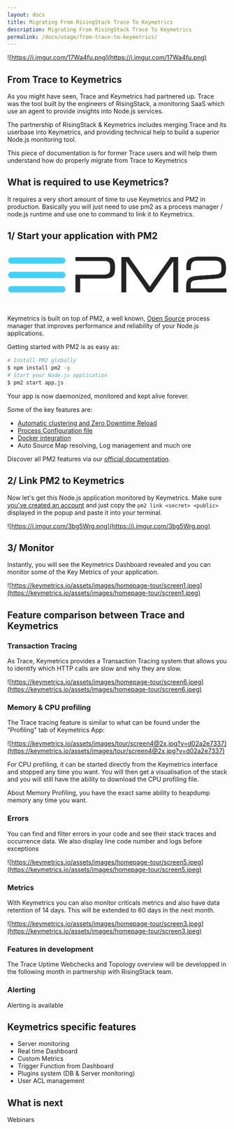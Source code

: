 ```yaml
---
layout: docs
title: Migrating From RisingStack Trace To Keymetrics
description: Migrating From RisingStack Trace To Keymetrics
permalink: /docs/usage/from-trace-to-keymetrics/
---
```


![https://i.imgur.com/17Wa4fu.png](https://i.imgur.com/17Wa4fu.png)

## From Trace to Keymetrics

As you might have seen, Trace and Keymetrics had partnered up. Trace was the tool built by the engineers of RisingStack, a monitoring SaaS which use an agent to provide insights into Node.js services. 

The partnership of RisingStack & Keymetrics includes merging Trace and its userbase into Keymetrics, and providing technical help to build a superior Node.js monitoring tool.

This piece of documentation is for former Trace users and will help them understand how do properly migrate from Trace to Keymetrics

## What is required to use Keymetrics?

It requires a very short amount of time to use Keymetrics and PM2 in production.
Basically you will just need to use pm2 as a process manager / node.js runtime and use one to command to link it to Keymetrics.

## 1/ Start your application with PM2

<br/>
<center>
 <img src="https://raw.githubusercontent.com/Unitech/pm2/master/pres/pm2-v3.png" width="500"/>
</center>
<br/><br/>

Keymetrics is built on top of PM2, a well known, [Open Source](https://github.com/Unitech/pm2) process manager that improves performance and reliability of your Node.js applications.

Getting started with PM2 is as easy as:

```bash
# Install PM2 globally
$ npm install pm2 -g
# Start your Node.js application
$ pm2 start app.js
```

Your app is now daemonized, monitored and kept alive forever. 

Some of the key features are:
- [Automatic clustering and Zero Downtime Reload](http://pm2.keymetrics.io/docs/usage/cluster-mode/)
- [Process Configuration file](http://pm2.keymetrics.io/docs/usage/application-declaration/)
- [Docker integration](http://pm2.keymetrics.io/docs/usage/docker-pm2-nodejs/)
- Auto Source Map resolving, Log management and much ore

Discover all PM2 features via our [official documentation](http://pm2.keymetrics.io/).

## 2/ Link PM2 to Keymetrics

Now let's get this Node.js application monitored by Keymetrics. Make sure [you've created an account](https://app.keymetrics.io/#/) and just copy the `pm2 link <secret> <public>` displayed in the popup and paste it into your terminal. 

![https://i.imgur.com/3bg5Wrg.png](https://i.imgur.com/3bg5Wrg.png)

## 3/ Monitor

Instantly, you will see the Keymetrics Dashboard revealed and you can monitor some of the Key Metrics of your application.

![https://keymetrics.io/assets/images/homepage-tour/screen1.jpeg](https://keymetrics.io/assets/images/homepage-tour/screen1.jpeg)

## Feature comparison between Trace and Keymetrics

### Transaction Tracing

As Trace, Keymetrics provides a Transaction Tracing system that allows you to identify which HTTP calls are slow and why they are slow.

![https://keymetrics.io/assets/images/homepage-tour/screen6.jpeg](https://keymetrics.io/assets/images/homepage-tour/screen6.jpeg)

### Memory & CPU profiling

The Trace tracing feature is similar to what can be found under the "Profiling" tab of Keymetrics App:

![https://keymetrics.io/assets/images/tour/screen4@2x.jpg?v=d02a2e7337](https://keymetrics.io/assets/images/tour/screen4@2x.jpg?v=d02a2e7337)

For CPU profiling, it can be started directly from the Keymetrics interface and stopped any time you want. You will then get a visualisation of the stack and you will still have the ability to download the CPU profiling file.

About Memory Profiling, you have the exact same ability to heapdump memory any time you want.

### Errors
 
You can find and filter errors in your code and see their stack traces and occurrence data. We also display line code number and logs before exceptions

![https://keymetrics.io/assets/images/homepage-tour/screen5.jpeg](https://keymetrics.io/assets/images/homepage-tour/screen5.jpeg)

### Metrics
 
With Keymetrics you can also monitor criticals metrics and also have data retention of 14 days. This will be extended to 60 days in the next month.

![https://keymetrics.io/assets/images/homepage-tour/screen3.jpeg](https://keymetrics.io/assets/images/homepage-tour/screen3.jpeg)
 
### Features in development
 
The Trace Uptime Webchecks and Topology overview will be developped in the following month in partnership with RisingStack team. 
 
### Alerting

Alerting is available 


## Keymetrics specific features

- Server monitoring
- Real time Dashboard 
- Custom Metrics
- Trigger Function from Dashboard
- Plugins system (DB & Server monitoring)
- User ACL management

## What is next

Webinars
 
